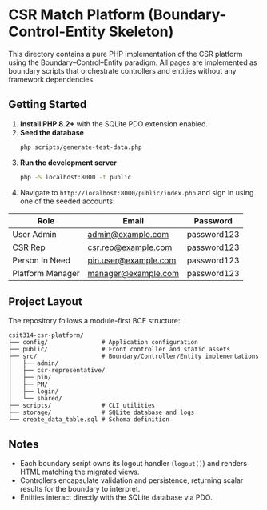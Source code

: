 # CSR Match Platform (Boundary-Control-Entity Skeleton)

This directory contains a pure PHP implementation of the CSR platform using the Boundary–Control–Entity paradigm.
All pages are implemented as boundary scripts that orchestrate controllers and entities without any framework dependencies.

## Getting Started

1. **Install PHP 8.2+** with the SQLite PDO extension enabled.
2. **Seed the database**
   ```bash
   php scripts/generate-test-data.php
   ```
3. **Run the development server**
   ```bash
   php -S localhost:8000 -t public
   ```
4. Navigate to `http://localhost:8000/public/index.php` and sign in using one of the seeded accounts:

| Role | Email | Password |
| ---- | ----- | -------- |
| User Admin | admin@example.com | password123 |
| CSR Rep | csr.rep@example.com | password123 |
| Person In Need | pin.user@example.com | password123 |
| Platform Manager | manager@example.com | password123 |

## Project Layout

The repository follows a module-first BCE structure:

```
csit314-csr-platform/
├── config/               # Application configuration
├── public/               # Front controller and static assets
├── src/                  # Boundary/Controller/Entity implementations
│   ├── admin/
│   ├── csr-representative/
│   ├── pin/
│   ├── PM/
│   ├── login/
│   └── shared/
├── scripts/              # CLI utilities
├── storage/              # SQLite database and logs
└── create_data_table.sql # Schema definition
```

## Notes

- Each boundary script owns its logout handler (`logout()`) and renders HTML matching the migrated views.
- Controllers encapsulate validation and persistence, returning scalar results for the boundary to interpret.
- Entities interact directly with the SQLite database via PDO.
